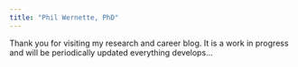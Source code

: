 ```yaml
---
title: "Phil Wernette, PhD"
---
```


Thank you for visiting my research and career blog. It is a work in progress and will be periodically updated everything develops...
